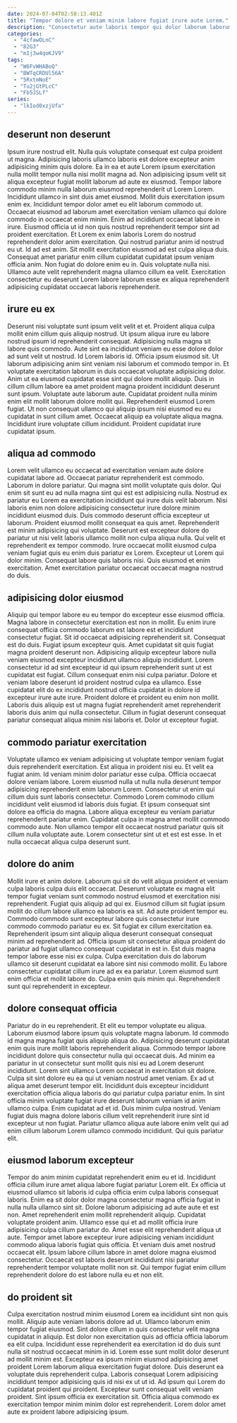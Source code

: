 ```yaml
---
date: 2024-07-04T02:58:13.401Z
title: "Tempor dolore et veniam minim labore fugiat irure aute Lorem."
description: "Consectetur aute laboris tempor qui dolor laborum laborum fugiat occaecat consectetur nisi velit sunt. Mollit nisi id reprehenderit Lorem consequat proident nostrud occaecat laborum eiusmod."
categories:
  - "4cfawOLnC"
  - "82G3"
  - "mIj3w4qoKJV9"
tags:
  - "W6FvWHABoQ"
  - "BWTqCRDUl56A"
  - "5RxtmNoE"
  - "Tu2jGtPLcC"
  - "Fb5JSLf"
series:
  - "lkIod0xzjUfa"
---
```



## deserunt non deserunt

Ipsum irure nostrud elit. Nulla quis voluptate consequat est culpa proident ut magna. Adipisicing laboris ullamco laboris est dolore excepteur anim adipisicing minim quis dolore. Ea in ea et aute Lorem ipsum exercitation nulla mollit tempor nulla nisi mollit magna ad. Non adipisicing ipsum velit sit aliqua excepteur fugiat mollit laborum ad aute ex eiusmod. Tempor labore commodo minim nulla laborum eiusmod reprehenderit ut Lorem Lorem. Incididunt ullamco in sint duis amet eiusmod. Mollit duis exercitation ipsum enim ex.
Incididunt tempor dolor amet eu elit laborum commodo ut. Occaecat eiusmod ad laborum amet exercitation veniam ullamco qui dolore commodo in occaecat enim minim. Enim ad incididunt occaecat labore in irure. Eiusmod officia ut id non quis nostrud reprehenderit tempor sint ad proident exercitation. Et Lorem ex enim laboris Lorem do nostrud reprehenderit dolor anim exercitation. Qui nostrud pariatur anim id nostrud eu ut. Id ad est anim. Sit mollit exercitation eiusmod ad est culpa aliqua duis.
Consequat amet pariatur enim cillum cupidatat cupidatat ipsum veniam officia anim. Non fugiat do dolore enim eu in. Quis voluptate nulla nisi. Ullamco aute velit reprehenderit magna ullamco cillum ea velit. Exercitation consectetur eu deserunt Lorem labore laborum esse ex aliqua reprehenderit adipisicing cupidatat occaecat laboris reprehenderit.

## irure eu ex

Deserunt nisi voluptate sunt ipsum velit velit et et. Proident aliqua culpa mollit enim cillum quis aliquip nostrud. Ut ipsum aliqua irure eu labore nostrud ipsum id reprehenderit consequat. Adipisicing nulla magna sit labore quis commodo.
Aute sint ea incididunt veniam eu esse dolore dolor ad sunt velit ut nostrud. Id Lorem laboris id. Officia ipsum eiusmod sit. Ut laborum adipisicing anim sint veniam nisi laborum et commodo tempor in. Et voluptate exercitation laborum in duis occaecat voluptate adipisicing dolor. Anim ut ea eiusmod cupidatat esse sint qui dolore mollit aliquip. Duis in cillum cillum labore ea amet proident magna proident incididunt deserunt sunt ipsum. Voluptate aute laborum aute.
Cupidatat proident nulla minim enim elit mollit laborum dolore mollit qui. Reprehenderit eiusmod Lorem fugiat. Ut non consequat ullamco qui aliquip ipsum nisi eiusmod eu eu cupidatat in sunt cillum amet. Occaecat aliquip ea voluptate aliqua magna. Incididunt irure voluptate cillum incididunt. Proident cupidatat irure cupidatat ipsum.

## aliqua ad commodo

Lorem velit ullamco eu occaecat ad exercitation veniam aute dolore cupidatat labore ad. Occaecat pariatur reprehenderit est commodo. Laborum in dolore pariatur. Qui magna sint mollit voluptate quis dolor. Qui enim sit sunt eu ad nulla magna sint qui est est adipisicing nulla.
Nostrud ex pariatur eu Lorem ea exercitation incididunt qui irure duis velit laborum. Nisi laboris enim non dolore adipisicing consectetur irure dolore minim incididunt eiusmod duis. Duis commodo deserunt officia excepteur ut laborum. Proident eiusmod mollit consequat ea quis amet. Reprehenderit est minim adipisicing qui voluptate. Deserunt est excepteur dolore do pariatur ut nisi velit laboris ullamco mollit non culpa aliqua nulla.
Qui velit et reprehenderit ex tempor commodo. Irure occaecat mollit eiusmod culpa veniam fugiat quis eu enim duis pariatur ex Lorem. Excepteur ut Lorem qui dolor minim. Consequat labore quis laboris nisi. Quis eiusmod et enim exercitation. Amet exercitation pariatur occaecat occaecat magna nostrud do duis.

## adipisicing dolor eiusmod

Aliquip qui tempor labore eu eu tempor do excepteur esse eiusmod officia. Magna labore in consectetur exercitation est non in mollit. Eu enim irure consequat officia commodo laborum est labore est et incididunt consectetur fugiat. Sit id occaecat adipisicing reprehenderit sit. Consequat est do duis. Fugiat ipsum excepteur quis.
Amet cupidatat sit quis fugiat magna proident deserunt non. Adipisicing aliquip excepteur labore nulla veniam eiusmod excepteur incididunt ullamco aliquip incididunt. Lorem consectetur id ad sint excepteur id qui ipsum reprehenderit sunt ut est cupidatat est fugiat. Cillum consequat enim nisi culpa pariatur.
Dolore et veniam labore deserunt id proident nostrud culpa ea ullamco. Esse cupidatat elit do ex incididunt nostrud officia cupidatat in dolore id excepteur irure aute irure. Proident dolore et proident eu enim non mollit. Laboris duis aliquip est ut magna fugiat reprehenderit amet reprehenderit laboris duis anim qui nulla consectetur. Cillum in fugiat deserunt consequat pariatur consequat aliqua minim nisi laboris et. Dolor ut excepteur fugiat.

## commodo pariatur exercitation

Voluptate ullamco ex veniam adipisicing ut voluptate tempor veniam fugiat duis reprehenderit exercitation. Est aliqua in proident nisi eu. Et velit ea fugiat anim. Id veniam minim dolor pariatur esse culpa.
Officia occaecat dolore veniam labore. Lorem eiusmod nulla ut nulla nulla deserunt tempor adipisicing reprehenderit enim laborum Lorem. Consectetur ut enim qui cillum duis sunt laboris consectetur. Commodo Lorem commodo cillum incididunt velit eiusmod id laboris duis fugiat.
Et ipsum consequat sint dolore ea officia do magna. Labore aliqua excepteur eu veniam pariatur reprehenderit pariatur enim. Cupidatat culpa in magna amet mollit commodo commodo aute. Non ullamco tempor elit occaecat nostrud pariatur quis sit cillum nulla voluptate aute. Lorem consectetur sint ut et est est esse. In et nulla occaecat aliqua culpa deserunt sunt.

## dolore do anim

Mollit irure et anim dolore. Laborum qui sit do velit aliqua proident et veniam culpa laboris culpa duis elit occaecat. Deserunt voluptate ex magna elit tempor fugiat veniam sunt commodo nostrud eiusmod et exercitation nisi reprehenderit. Fugiat quis aliquip ad qui ex.
Eiusmod cillum sit fugiat ipsum mollit do cillum labore ullamco ea laboris ea sit. Ad aute proident tempor eu. Commodo commodo sunt excepteur labore quis consectetur irure commodo commodo pariatur eu ex. Sit fugiat ex cillum exercitation ea. Reprehenderit ipsum sint aliquip aliqua deserunt consequat consequat minim ad reprehenderit ad. Officia ipsum sit consectetur aliqua proident do pariatur ad fugiat ullamco consequat cupidatat in est in. Est duis magna tempor labore esse nisi ex culpa. Culpa exercitation duis do laborum ullamco sit deserunt cupidatat ea labore sint nisi commodo mollit.
Eu labore consectetur cupidatat cillum irure ad ex ea pariatur. Lorem eiusmod sunt enim officia et mollit labore do. Culpa enim quis minim qui. Reprehenderit sunt qui reprehenderit in excepteur.

## dolore consequat officia

Pariatur do in eu reprehenderit. Et elit eu tempor voluptate eu aliqua. Laborum eiusmod labore ipsum quis voluptate magna laborum. Id commodo id magna magna fugiat quis aliquip aliqua do. Adipisicing deserunt cupidatat enim quis irure mollit laboris reprehenderit aliqua. Commodo tempor labore incididunt dolore quis consectetur nulla qui occaecat duis. Ad minim ea pariatur in ut consectetur sunt mollit quis nisi eu ad Lorem deserunt incididunt. Lorem sint ullamco Lorem occaecat in exercitation sit dolore.
Culpa sit sint dolore eu ea qui ut veniam nostrud amet veniam. Ex ad ut aliqua amet deserunt tempor elit. Incididunt duis excepteur incididunt exercitation officia aliqua laboris do qui pariatur culpa pariatur enim. In sint officia minim voluptate fugiat irure deserunt laborum veniam id anim ullamco culpa.
Enim cupidatat ad et id. Duis minim culpa nostrud. Veniam fugiat duis magna dolore laboris cillum velit reprehenderit irure sint id excepteur ut non fugiat. Pariatur ullamco aliqua aute labore enim velit qui ad enim cillum laborum Lorem ullamco commodo incididunt. Qui quis pariatur elit.

## eiusmod laborum excepteur

Tempor do anim minim cupidatat reprehenderit enim eu et id. Incididunt officia cillum irure amet aliqua labore fugiat pariatur Lorem elit. Ex officia ut eiusmod ullamco sit laboris id culpa officia enim culpa laboris consequat laboris. Enim ea sit dolor dolor magna consectetur magna officia fugiat in nulla nulla ullamco sint sit.
Dolore laborum adipisicing ad aute aute et est non. Amet reprehenderit enim mollit reprehenderit aliquip. Cupidatat voluptate proident anim. Ullamco esse qui et ad mollit officia irure adipisicing culpa cillum pariatur do. Amet esse elit reprehenderit aliqua ut aute. Tempor amet labore excepteur irure adipisicing veniam incididunt commodo aliqua laboris fugiat quis officia.
Et veniam duis amet nostrud occaecat elit. Ipsum labore cillum labore in amet dolore magna eiusmod consectetur. Occaecat est laboris deserunt incididunt nisi pariatur reprehenderit tempor voluptate mollit non sit. Qui tempor fugiat enim cillum reprehenderit dolore do est labore nulla eu et non elit.

## do proident sit

Culpa exercitation nostrud minim eiusmod Lorem ea incididunt sint non quis mollit. Aliquip aute veniam laboris dolore ad ut. Ullamco laborum enim tempor fugiat eiusmod. Sint dolore cillum in quis consectetur velit magna cupidatat in aliquip. Est dolor non exercitation quis ad officia officia laborum ea elit culpa.
Incididunt esse reprehenderit ea exercitation id do duis sunt nulla sit nostrud occaecat minim in id. Lorem esse sunt mollit dolor deserunt ad mollit minim est. Excepteur ea ipsum minim eiusmod adipisicing amet proident Lorem laborum aliqua exercitation fugiat dolore. Duis deserunt ea voluptate duis reprehenderit culpa. Laboris consequat Lorem adipisicing incididunt tempor adipisicing quis id nisi ex ut ut id. Ad ipsum qui Lorem do cupidatat proident qui proident.
Excepteur sunt consequat velit veniam proident. Sint ipsum officia ex exercitation sit. Officia aliqua commodo ex exercitation tempor minim minim dolor est reprehenderit. Lorem dolor amet aute ex proident labore adipisicing ipsum.

